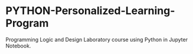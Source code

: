 # PYTHON-Personalized-Learning-Program
Programming Logic and Design Laboratory course using Python in Jupyter Notebook.
